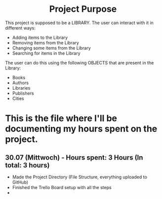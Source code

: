 # <center>Project Purpose

This project is supposed to be a LIBRARY. The user can interact with it in different ways:
- Adding items to the Library
- Removing items from the Library
- Changing some items from the Library
- Searching for items in the Library

The user can do this using the following OBJECTS that are present in the Library:
- Books
- Authors
- Libraries
- Publishers
- Cities

# This is the file where I'll be documenting my hours spent on the project.

## 30.07 (Mittwoch) - Hours spent: 3 Hours (In total: 3 hours)
- Made the Project Directory (File Structure, everything uploaded to GitHub)
- Finished the Trello Board setup with all the steps
- 